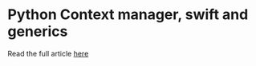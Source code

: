 # Python Context manager, swift and generics
Read the full article [here](https://medium.com/@NSomar/swift-context-manager-implementing-python-context-manager-in-swift-f327b2b4a7d7)

